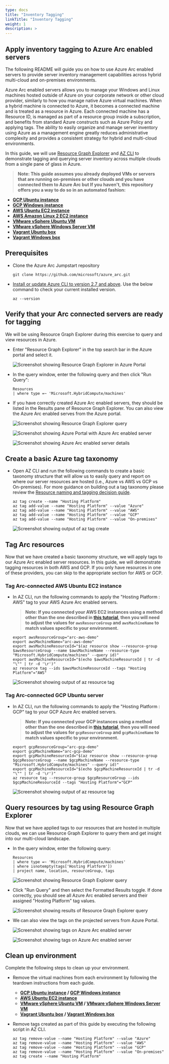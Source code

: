 ```yaml
---
type: docs
title: "Inventory Tagging"
linkTitle: "Inventory Tagging"
weight: 1
description: >
---
```


## Apply inventory tagging to Azure Arc enabled servers

The following README will guide you on how to use Azure Arc enabled servers to provide server inventory management capabilities across hybrid multi-cloud and on-premises environments.

Azure Arc enabled servers allows you to manage your Windows and Linux machines hosted outside of Azure on your corporate network or other cloud provider, similarly to how you manage native Azure virtual machines. When a hybrid machine is connected to Azure, it becomes a connected machine and is treated as a resource in Azure. Each connected machine has a Resource ID, is managed as part of a resource group inside a subscription, and benefits from standard Azure constructs such as Azure Policy and applying tags. The ability to easily organize and manage server inventory using Azure as a management engine greatly reduces administrative complexity and provides a consistent strategy for hybrid and multi-cloud environments.

In this guide, we will use [Resource Graph Explorer](https://docs.microsoft.com/en-us/azure/governance/resource-graph/first-query-portal) and [AZ CLI](https://docs.microsoft.com/en-us/cli/azure/install-azure-cli?view=azure-cli-latest) to demonstrate tagging and querying server inventory across multiple clouds from a single pane of glass in Azure.

> **Note: This guide assumes you already deployed VMs or servers that are running on-premises or other clouds and you have connected them to Azure Arc but If you haven't, this repository offers you a way to do so in an automated fashion:**

* **[GCP Ubuntu instance](https://azurearcjumpstart.io/azure_arc_jumpstart/azure_arc_servers/gcp/gcp_terraform_ubuntu/)**
* **[GCP Windows instance](https://azurearcjumpstart.io/azure_arc_jumpstart/azure_arc_servers/gcp/gcp_terraform_windows/)**
* **[AWS Ubuntu EC2 instance](https://azurearcjumpstart.io/azure_arc_jumpstart/azure_arc_servers/aws/aws_terraform_ubuntu/)**
* **[AWS Amazon Linux 2 EC2 instance](https://azurearcjumpstart.io/azure_arc_jumpstart/azure_arc_servers/aws/aws_terraform_al2/)**
* **[VMware vSphere Ubuntu VM](https://azurearcjumpstart.io/azure_arc_jumpstart/azure_arc_servers/vmware/vmware_terraform_ubuntu/)**
* **[VMware vSphere Windows Server VM](https://azurearcjumpstart.io/azure_arc_jumpstart/azure_arc_servers/vmware/vmware_terraform_winsrv/)**
* **[Vagrant Ubuntu box](https://azurearcjumpstart.io/azure_arc_jumpstart/azure_arc_servers/vagrant/local_vagrant_ubuntu/)**
* **[Vagrant Windows box](https://azurearcjumpstart.io/azure_arc_jumpstart/azure_arc_servers/vagrant/local_vagrant_windows/)**

## Prerequisites

* Clone the Azure Arc Jumpstart repository

    ```console
    git clone https://github.com/microsoft/azure_arc.git
    ```

* [Install or update Azure CLI to version 2.7 and above](https://docs.microsoft.com/en-us/cli/azure/install-azure-cli?view=azure-cli-latest). Use the below command to check your current installed version.

  ```console
  az --version
  ```

## Verify that your Arc connected servers are ready for tagging

We will be using Resource Graph Explorer during this exercise to query and view resources in Azure.

* Enter "Resource Graph Explorer" in the top search bar in the Azure portal and select it.

    ![Screenshot showing Resource Graph Explorer in Azure Portal](./01.png)

* In the query window, enter the following query and then click "Run Query":

    ```kusto
    Resources
    | where type =~ 'Microsoft.HybridCompute/machines'
    ```

* If you have correctly created Azure Arc enabled servers, they should be listed in the Results pane of Resource Graph Explorer. You can also view the Azure Arc enabled serves from the Azure portal.

    ![Screenshot showing Resource Graph Explorer query](./02.png)

    ![Screenshot showing Azure Portal with Azure Arc enabled server](./10.png)

    ![Screenshot showing Azure Arc enabled server details](./11.png)

## Create a basic Azure tag taxonomy

* Open AZ CLI and run the following commands to create a basic taxonomy structure that will allow us to easily query and report on where our server resources are hosted (i.e., Azure vs AWS vs GCP vs On-premises). For more guidance on building out a tag taxonomy please review the [Resource naming and tagging decision guide](https://docs.microsoft.com/en-us/azure/cloud-adoption-framework/decision-guides/resource-tagging/).

    ```console
    az tag create --name "Hosting Platform"
    az tag add-value --name "Hosting Platform" --value "Azure"
    az tag add-value --name "Hosting Platform" --value "AWS"
    az tag add-value --name "Hosting Platform" --value "GCP"
    az tag add-value --name "Hosting Platform" --value "On-premises"
    ```

    ![Screenshot showing output of az tag create](./05.png)

## Tag Arc resources

Now that we have created a basic taxonomy structure, we will apply tags to our Azure Arc enabled server resources. In this guide, we will demonstrate tagging resources in both AWS and GCP. If you only have resources in one of these providers, you can skip to the appropriate section for AWS or GCP.

### Tag Arc-connected AWS Ubuntu EC2 instance

* In AZ CLI, run the following commands to apply the "Hosting Platform : AWS" tag to your AWS Azure Arc enabled servers.

    > **Note: If you connected your AWS EC2 instances using a method other than the one described in [this tutorial](https://azurearcjumpstart.io/azure_arc_jumpstart/azure_arc_servers/aws/aws_terraform_ubuntu/), then you will need to adjust the values for `awsResourceGroup` and `awsMachineName` to match values specific to your environment.**

    ```console
    export awsResourceGroup="arc-aws-demo"
    export awsMachineName="arc-aws-demo"
    export awsMachineResourceId="$(az resource show --resource-group $awsResourceGroup --name $awsMachineName --resource-type "Microsoft.HybridCompute/machines" --query id)"
    export awsMachineResourceId="$(echo $awsMachineResourceId | tr -d "\"" | tr -d '\r')"
    az resource tag --ids $awsMachineResourceId --tags "Hosting Platform"="AWS"
    ```

    ![Screenshot showing output of az resource tag](./07.png)

### Tag Arc-connected GCP Ubuntu server

* In AZ CLI, run the following commands to apply the "Hosting Platform : GCP" tag to your GCP Azure Arc enabled servers.

    > **Note: If you connected your GCP instances using a method other than the one described in [this tutorial](https://azurearcjumpstart.io/azure_arc_jumpstart/azure_arc_servers/gcp/gcp_terraform_ubuntu/), then you will need to adjust the values for `gcpResourceGroup` and `gcpMachineName` to match values specific to your environment.**

    ```console
    export gcpResourceGroup="arc-gcp-demo"
    export gcpMachineName="arc-gcp-demo"
    export gcpMachineResourceId="$(az resource show --resource-group $gcpResourceGroup --name $gcpMachineName --resource-type "Microsoft.HybridCompute/machines" --query id)"
    export gcpMachineResourceId="$(echo $gcpMachineResourceId | tr -d "\"" | tr -d '\r')"
    az resource tag --resource-group $gcpResourceGroup --ids $gcpMachineResourceId --tags "Hosting Platform"="GCP"
    ```

    ![Screenshot showing output of az resource tag](./08.png)

## Query resources by tag using Resource Graph Explorer

Now that we have applied tags to our resources that are hosted in multiple clouds, we can use Resource Graph Explorer to query them and get insight into our multi-cloud landscape.

* In the query window, enter the following query:

    ```kusto
    Resources
    | where type =~ 'Microsoft.HybridCompute/machines'
    | where isnotempty(tags['Hosting Platform'])
    | project name, location, resourceGroup, tags
    ```

    ![Screenshot showing Resource Graph Explorer query](./04.png)

* Click "Run Query" and then select the Formatted Results toggle. If done correctly, you should see all Azure Arc enabled servers and their assigned "Hosting Platform" tag values.

    ![Screenshot showing results of Resource Graph Explorer query](./06.png)

* We can also view the tags on the projected servers from Azure Portal.

    ![Screenshot showing tags on Azure Arc enabled server](./12.png)

    ![Screenshot showing tags on Azure Arc enabled server](./13.png)

## Clean up environment

Complete the following steps to clean up your environment.

* Remove the virtual machines from each environment by following the teardown instructions from each guide.

  * **[GCP Ubuntu instance](https://azurearcjumpstart.io/azure_arc_jumpstart/azure_arc_servers/gcp/gcp_terraform_ubuntu/) / [GCP Windows instance](https://azurearcjumpstart.io/azure_arc_jumpstart/azure_arc_servers/gcp/gcp_terraform_windows/)**
  * **[AWS Ubuntu EC2 instance](https://azurearcjumpstart.io/azure_arc_jumpstart/azure_arc_servers/aws/aws_terraform_ubuntu/)**
  * **[VMware vSphere Ubuntu VM](https://azurearcjumpstart.io/azure_arc_jumpstart/azure_arc_servers/vmware/vmware_terraform_ubuntu/) / [VMware vSphere Windows Server VM](https://azurearcjumpstart.io/azure_arc_jumpstart/azure_arc_servers/vmware/vmware_terraform_winsrv/)**
  * **[Vagrant Ubuntu box](https://azurearcjumpstart.io/azure_arc_jumpstart/azure_arc_servers/vagrant/local_vagrant_ubuntu/) / [Vagrant Windows box](https://azurearcjumpstart.io/azure_arc_jumpstart/azure_arc_servers/vagrant/local_vagrant_windows/)**

* Remove tags created as part of this guide by executing the following script in AZ CLI.

    ```console
    az tag remove-value --name "Hosting Platform" --value "Azure"
    az tag remove-value --name "Hosting Platform" --value "AWS"
    az tag remove-value --name "Hosting Platform" --value "GCP"
    az tag remove-value --name "Hosting Platform" --value "On-premises"
    az tag create --name "Hosting Platform"
    ```
